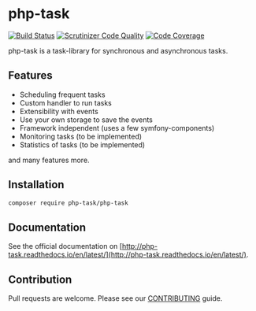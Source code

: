 # php-task

[![Build Status](https://travis-ci.org/php-task/php-task.svg)](https://travis-ci.org/php-task/php-task)
[![Scrutinizer Code Quality](https://scrutinizer-ci.com/g/php-task/php-task/badges/quality-score.png)](https://scrutinizer-ci.com/g/php-task/php-task/)
[![Code Coverage](https://scrutinizer-ci.com/g/php-task/php-task/badges/coverage.png)](https://scrutinizer-ci.com/g/php-task/php-task/)

php-task is a task-library for synchronous and asynchronous tasks.

## Features

* Scheduling frequent tasks
* Custom handler to run tasks
* Extensibility with events
* Use your own storage to save the events
* Framework independent (uses a few symfony-components)
* Monitoring tasks (to be implemented)
* Statistics of tasks (to be implemented)

and many features more.

## Installation

```bash
composer require php-task/php-task
```

## Documentation

See the official documentation on [http://php-task.readthedocs.io/en/latest/](http://php-task.readthedocs.io/en/latest/).

## Contribution

Pull requests are welcome. Please see our [CONTRIBUTING](https://github.com/php-task/php-task/blob/master/CONTRIBUTING.md) guide.
